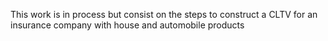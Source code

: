 This work is in process but consist on the steps to construct a CLTV for an insurance company with house and automobile products